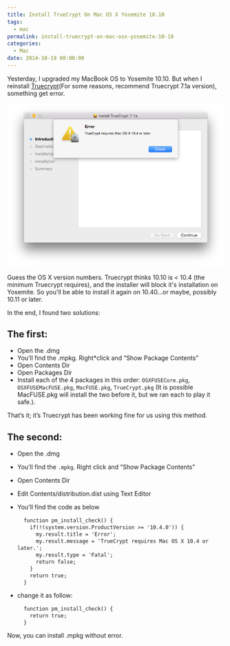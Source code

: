 ```yaml
---
title: Install TrueCrypt On Mac OS X Yosemite 10.10
tags:
  - mac
permalink: install-truecrypt-on-mac-osx-yosemite-10-10
categories:
  - Mac
date: 2014-10-19 00:00:00
---
```



Yesterday, I upgraded my MacBook OS to Yosemite 10.10. But when I reinstall [Truecrypt](http://en.wikipedia.org/wiki/TrueCrypt)(For some reasons, recommend Truecrypt 7.1a version), something get error.

![TrueCrypt-Error](/images/truecrypt-install-error.png)

Guess the OS X version numbers. Truecrypt thinks 10.10 is < 10.4 (the minimum Truecrypt requires), and the installer will block it's installation on Yosemite. So you'll be able to install it again on 10.40...or maybe, possibly 10.11 or later.

In the end, I found two solutions:

## The first:

* Open the .dmg
* You’ll find the .mpkg. Right*click and “Show Package Contents”
* Open Contents Dir
* Open Packages Dir
* Install each of the 4 packages in this order: `OSXFUSECore.pkg`, `OSXFUSEMacFUSE.pkg`, `MacFUSE.pkg`, `TrueCrypt.pkg` (It is possible MacFUSE.pkg will install the two before it, but we ran each to play it safe.).

That’s it; it’s Truecrypt has been working fine for us using this method.

## The second:

* Open the .dmg
* You’ll find the `.mpkg`. Right click and “Show Package Contents”
* Open Contents Dir
* Edit Contents/distribution.dist using Text Editor
* You'll find the code as below

		function pm_install_check() {
		  if(!(system.version.ProductVersion >= '10.4.0')) {
		    my.result.title = 'Error';
		    my.result.message = 'TrueCrypt requires Mac OS X 10.4 or later.';
		    my.result.type = 'Fatal';
		    return false;
		  }
		  return true;
		}

* change it as follow:

		function pm_install_check() {
		  return true;
		}

Now, you can install  .mpkg  without error.

